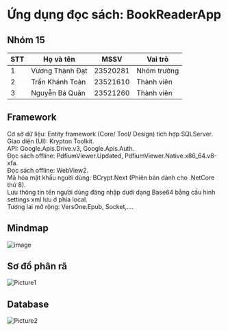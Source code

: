 # Ứng dụng đọc sách: BookReaderApp

## Nhóm 15

|STT|Họ và tên|MSSV|Vai trò|
|---|---------|----|-------|
|1|Vương Thành Đạt|23520281|Nhóm trưởng|
|2|Trần Khánh Toàn|23521610|Thành viên|
|3|Nguyễn Bá Quân|23521260|Thành viên|

## Framework
Cơ sở dữ liệu: Entity framework (Core/ Tool/ Design) tích hợp SQLServer.<br>
Giao diện (UI): Krypton Toolkit.<br>
API: Google.Apis.Drive.v3, Google.Apis.Auth.<br>
Đọc sách offline: PdfiumViewer.Updated, PdfiumViewer.Native.x86_64.v8-xfa.<br>
Đọc sách offline: WebView2.<br>
Mã hóa mật khẩu người dùng: BCrypt.Next (Phiên bản dành cho .NetCore thứ 8).<br>
Lưu thông tin tên người dùng đăng nhập dưới dạng Base64 bằng cấu hình settings xml lưu ở phía local.<br>
Tương lai mở rộng: VersOne.Epub, Socket,....<br>

## Mindmap
![image](https://github.com/user-attachments/assets/4a8cf1ba-4d28-4bc1-9cb1-ca9c789ae9e0)

## Sơ đồ phân rã
![Picture1](https://github.com/user-attachments/assets/7b7de580-9e63-47b4-85d5-6ea8269fe7fb)

## Database
![Picture2](https://github.com/user-attachments/assets/c40796df-6630-4016-8a8f-799ca9c2d128)







